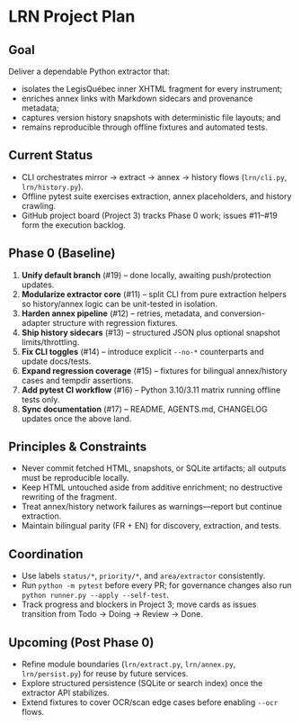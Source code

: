 # LRN Project Plan

## Goal
Deliver a dependable Python extractor that:
- isolates the LegisQuébec inner XHTML fragment for every instrument;
- enriches annex links with Markdown sidecars and provenance metadata;
- captures version history snapshots with deterministic file layouts; and
- remains reproducible through offline fixtures and automated tests.

## Current Status
- CLI orchestrates mirror → extract → annex → history flows (`lrn/cli.py`, `lrn/history.py`).
- Offline pytest suite exercises extraction, annex placeholders, and history crawling.
- GitHub project board (Project 3) tracks Phase 0 work; issues #11–#19 form the execution backlog.

## Phase 0 (Baseline)
1. **Unify default branch** (#19) – done locally, awaiting push/protection updates.
2. **Modularize extractor core** (#11) – split CLI from pure extraction helpers so history/annex logic can be unit-tested in isolation.
3. **Harden annex pipeline** (#12) – retries, metadata, and conversion-adapter structure with regression fixtures.
4. **Ship history sidecars** (#13) – structured JSON plus optional snapshot limits/throttling.
5. **Fix CLI toggles** (#14) – introduce explicit `--no-*` counterparts and update docs/tests.
6. **Expand regression coverage** (#15) – fixtures for bilingual annex/history cases and tempdir assertions.
7. **Add pytest CI workflow** (#16) – Python 3.10/3.11 matrix running offline tests only.
8. **Sync documentation** (#17) – README, AGENTS.md, CHANGELOG updates once the above land.

## Principles & Constraints
- Never commit fetched HTML, snapshots, or SQLite artifacts; all outputs must be reproducible locally.
- Keep HTML untouched aside from additive enrichment; no destructive rewriting of the fragment.
- Treat annex/history network failures as warnings—report but continue extraction.
- Maintain bilingual parity (FR + EN) for discovery, extraction, and tests.

## Coordination
- Use labels `status/*`, `priority/*`, and `area/extractor` consistently.
- Run `python -m pytest` before every PR; for governance changes also run `python runner.py --apply --self-test`.
- Track progress and blockers in Project 3; move cards as issues transition from Todo → Doing → Review → Done.

## Upcoming (Post Phase 0)
- Refine module boundaries (`lrn/extract.py`, `lrn/annex.py`, `lrn/persist.py`) for reuse by future services.
- Explore structured persistence (SQLite or search index) once the extractor API stabilizes.
- Extend fixtures to cover OCR/scan edge cases before enabling `--ocr` flows.
